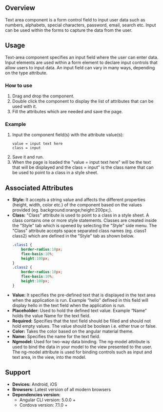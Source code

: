 ## Overview
Text area component is a form control field to input user data such as numbers, alphabets, special characters, password, email, search etc. Input can be used within the forms to capture the data from the user. 

## Usage
Text-area component specifies an input field where the user can enter data. Input elements are used within a form element to declare input controls that allow users to input data. An input field can vary in many ways, depending on the type attribute.

### How to use   
1. Drag and drop the component. 
2. Double click the component to display the list of attributes that can be used with it.
3. Fill the attributes which are needed and save the page.

### Example
1. Input the component field(s) with the attribute value(s):
    ``` 
    value = input text here
    class = input 
    ```
2. Save it and run.
3. When the page is loaded the "value = input text here" will be the text that will be displayed and the class = input" is the class name that can be used to point to a class in a style sheet. 

## Associated Attributes
- **Style:** It accepts a string value and affects the different properties (height, width, color etc.) of the component based on the values provided (eg. background:orange;height:200px;).
- **Class:** "Class" attribute is used to point to a class in a style sheet. A class contains one or more style statements. Classes are created inside the "Style" tab which is opened by selecting the "Style" side menu. The "Class" attribute accepts space separated class names (eg. class1 class2) which are defined in the "Style" tab as shown below.
    ```css
    .class1 {
        border-radius:10px;
        flex-basis:10%;
        height:100px;
    }
    .class2 {
        border-radius:10px;
        flex-basis:10%;
        height:100px;
    }
- **Value:** It specifies the pre-defined text that is displayed in the text area when the application is run. Example “hello” defined in this field will display hello in the text field when the application is run.
- **Placeholder:** Used to hold the defined text value. Example “Name” holds the value Name for the text field.
- **Required:** Specifies that the text field should be filled and should not hold empty values. The value should be boolean i.e. either true or false.
- **Color:** Takes the color based on the angular material theme.
- **Name:** Specifies the name for the text field.
- **Ngmodel:** Used for two-way data binding. The ng-model attribute is used to bind the data in your model to the view presented to the user. The ng-model attribute is used for binding controls such as input and text area, in the view, into the model.

## Support
- **Devices:** Android, iOS
- **Browsers:**  Latest version of all modern browsers
- **Dependencies version:** 
    - Angular CLI version: 5.0.0 + 
    - Cordova version: 7.1.0 +
